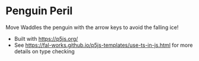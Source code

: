 Penguin Peril
=============

Move Waddles the penguin with the arrow keys to avoid the falling ice!

* Built with https://p5js.org/
* See https://fal-works.github.io/p5js-templates/use-ts-in-js.html for more details on type checking
